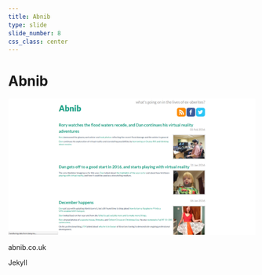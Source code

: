 ```yaml
---
title: Abnib
type: slide
slide_number: 8
css_class: center
---
```


# Abnib

<img src="images/eg-site-2.png" alt="Abnib" />

abnib.co.uk

Jekyll